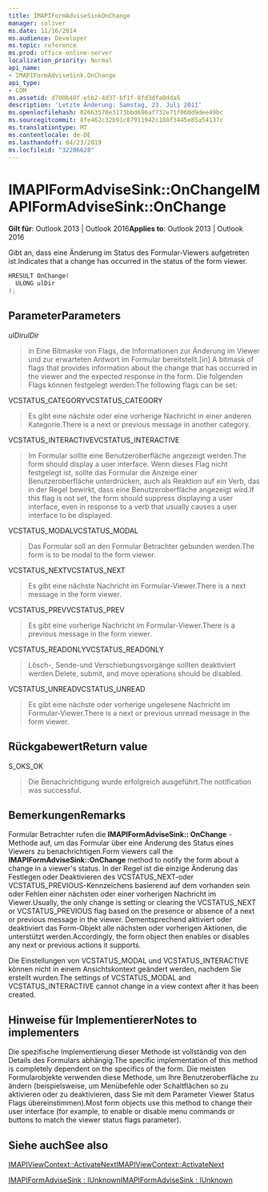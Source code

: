 ```yaml
---
title: IMAPIFormAdviseSinkOnChange
manager: soliver
ms.date: 11/16/2014
ms.audience: Developer
ms.topic: reference
ms.prod: office-online-server
localization_priority: Normal
api_name:
- IMAPIFormAdviseSink.OnChange
api_type:
- COM
ms.assetid: d700b40f-e5b2-4d37-bf1f-8fd3dfa0dda5
description: 'Letzte Änderung: Samstag, 23. Juli 2011'
ms.openlocfilehash: 02663570e3173bbd696af732e71f060d9dee49bc
ms.sourcegitcommit: 8fe462c32b91c87911942c188f3445e85a54137c
ms.translationtype: MT
ms.contentlocale: de-DE
ms.lasthandoff: 04/23/2019
ms.locfileid: "32286628"
---
```

# <a name="imapiformadvisesinkonchange"></a><span data-ttu-id="4e813-103">IMAPIFormAdviseSink::OnChange</span><span class="sxs-lookup"><span data-stu-id="4e813-103">IMAPIFormAdviseSink::OnChange</span></span>

  
  
<span data-ttu-id="4e813-104">**Gilt für**: Outlook 2013 | Outlook 2016</span><span class="sxs-lookup"><span data-stu-id="4e813-104">**Applies to**: Outlook 2013 | Outlook 2016</span></span> 
  
<span data-ttu-id="4e813-105">Gibt an, dass eine Änderung im Status des Formular-Viewers aufgetreten ist.</span><span class="sxs-lookup"><span data-stu-id="4e813-105">Indicates that a change has occurred in the status of the form viewer.</span></span> 
  
```cpp
HRESULT OnChange(
  ULONG ulDir
);
```

## <a name="parameters"></a><span data-ttu-id="4e813-106">Parameter</span><span class="sxs-lookup"><span data-stu-id="4e813-106">Parameters</span></span>

 <span data-ttu-id="4e813-107">_ulDir_</span><span class="sxs-lookup"><span data-stu-id="4e813-107">_ulDir_</span></span>
  
> <span data-ttu-id="4e813-108">in Eine Bitmaske von Flags, die Informationen zur Änderung im Viewer und zur erwarteten Antwort im Formular bereitstellt.</span><span class="sxs-lookup"><span data-stu-id="4e813-108">[in] A bitmask of flags that provides information about the change that has occurred in the viewer and the expected response in the form.</span></span> <span data-ttu-id="4e813-109">Die folgenden Flags können festgelegt werden:</span><span class="sxs-lookup"><span data-stu-id="4e813-109">The following flags can be set:</span></span>
    
<span data-ttu-id="4e813-110">VCSTATUS_CATEGORY</span><span class="sxs-lookup"><span data-stu-id="4e813-110">VCSTATUS_CATEGORY</span></span> 
  
> <span data-ttu-id="4e813-111">Es gibt eine nächste oder eine vorherige Nachricht in einer anderen Kategorie.</span><span class="sxs-lookup"><span data-stu-id="4e813-111">There is a next or previous message in another category.</span></span> 
    
<span data-ttu-id="4e813-112">VCSTATUS_INTERACTIVE</span><span class="sxs-lookup"><span data-stu-id="4e813-112">VCSTATUS_INTERACTIVE</span></span> 
  
> <span data-ttu-id="4e813-113">Im Formular sollte eine Benutzeroberfläche angezeigt werden.</span><span class="sxs-lookup"><span data-stu-id="4e813-113">The form should display a user interface.</span></span> <span data-ttu-id="4e813-114">Wenn dieses Flag nicht festgelegt ist, sollte das Formular die Anzeige einer Benutzeroberfläche unterdrücken, auch als Reaktion auf ein Verb, das in der Regel bewirkt, dass eine Benutzeroberfläche angezeigt wird.</span><span class="sxs-lookup"><span data-stu-id="4e813-114">If this flag is not set, the form should suppress displaying a user interface, even in response to a verb that usually causes a user interface to be displayed.</span></span> 
    
<span data-ttu-id="4e813-115">VCSTATUS_MODAL</span><span class="sxs-lookup"><span data-stu-id="4e813-115">VCSTATUS_MODAL</span></span> 
  
> <span data-ttu-id="4e813-116">Das Formular soll an den Formular Betrachter gebunden werden.</span><span class="sxs-lookup"><span data-stu-id="4e813-116">The form is to be modal to the form viewer.</span></span> 
    
<span data-ttu-id="4e813-117">VCSTATUS_NEXT</span><span class="sxs-lookup"><span data-stu-id="4e813-117">VCSTATUS_NEXT</span></span> 
  
> <span data-ttu-id="4e813-118">Es gibt eine nächste Nachricht im Formular-Viewer.</span><span class="sxs-lookup"><span data-stu-id="4e813-118">There is a next message in the form viewer.</span></span> 
    
<span data-ttu-id="4e813-119">VCSTATUS_PREV</span><span class="sxs-lookup"><span data-stu-id="4e813-119">VCSTATUS_PREV</span></span> 
  
> <span data-ttu-id="4e813-120">Es gibt eine vorherige Nachricht im Formular-Viewer.</span><span class="sxs-lookup"><span data-stu-id="4e813-120">There is a previous message in the form viewer.</span></span> 
    
<span data-ttu-id="4e813-121">VCSTATUS_READONLY</span><span class="sxs-lookup"><span data-stu-id="4e813-121">VCSTATUS_READONLY</span></span> 
  
> <span data-ttu-id="4e813-122">Lösch-, Sende-und Verschiebungsvorgänge sollten deaktiviert werden.</span><span class="sxs-lookup"><span data-stu-id="4e813-122">Delete, submit, and move operations should be disabled.</span></span> 
    
<span data-ttu-id="4e813-123">VCSTATUS_UNREAD</span><span class="sxs-lookup"><span data-stu-id="4e813-123">VCSTATUS_UNREAD</span></span> 
  
> <span data-ttu-id="4e813-124">Es gibt eine nächste oder vorherige ungelesene Nachricht im Formular-Viewer.</span><span class="sxs-lookup"><span data-stu-id="4e813-124">There is a next or previous unread message in the form viewer.</span></span>
    
## <a name="return-value"></a><span data-ttu-id="4e813-125">Rückgabewert</span><span class="sxs-lookup"><span data-stu-id="4e813-125">Return value</span></span>

<span data-ttu-id="4e813-126">S_OK</span><span class="sxs-lookup"><span data-stu-id="4e813-126">S_OK</span></span> 
  
> <span data-ttu-id="4e813-127">Die Benachrichtigung wurde erfolgreich ausgeführt.</span><span class="sxs-lookup"><span data-stu-id="4e813-127">The notification was successful.</span></span>
    
## <a name="remarks"></a><span data-ttu-id="4e813-128">Bemerkungen</span><span class="sxs-lookup"><span data-stu-id="4e813-128">Remarks</span></span>

<span data-ttu-id="4e813-129">Formular Betrachter rufen die **IMAPIFormAdviseSink:: OnChange** -Methode auf, um das Formular über eine Änderung des Status eines Viewers zu benachrichtigen.</span><span class="sxs-lookup"><span data-stu-id="4e813-129">Form viewers call the **IMAPIFormAdviseSink::OnChange** method to notify the form about a change in a viewer's status.</span></span> <span data-ttu-id="4e813-130">In der Regel ist die einzige Änderung das Festlegen oder Deaktivieren des VCSTATUS_NEXT-oder VCSTATUS_PREVIOUS-Kennzeichens basierend auf dem vorhanden sein oder Fehlen einer nächsten oder einer vorherigen Nachricht im Viewer.</span><span class="sxs-lookup"><span data-stu-id="4e813-130">Usually, the only change is setting or clearing the VCSTATUS_NEXT or VCSTATUS_PREVIOUS flag based on the presence or absence of a next or previous message in the viewer.</span></span> <span data-ttu-id="4e813-131">Dementsprechend aktiviert oder deaktiviert das Form-Objekt alle nächsten oder vorherigen Aktionen, die unterstützt werden.</span><span class="sxs-lookup"><span data-stu-id="4e813-131">Accordingly, the form object then enables or disables any next or previous actions it supports.</span></span> 
  
<span data-ttu-id="4e813-132">Die Einstellungen von VCSTATUS_MODAL und VCSTATUS_INTERACTIVE können nicht in einem Ansichtskontext geändert werden, nachdem Sie erstellt wurden.</span><span class="sxs-lookup"><span data-stu-id="4e813-132">The settings of VCSTATUS_MODAL and VCSTATUS_INTERACTIVE cannot change in a view context after it has been created.</span></span>
  
## <a name="notes-to-implementers"></a><span data-ttu-id="4e813-133">Hinweise für Implementierer</span><span class="sxs-lookup"><span data-stu-id="4e813-133">Notes to implementers</span></span>

<span data-ttu-id="4e813-134">Die spezifische Implementierung dieser Methode ist vollständig von den Details des Formulars abhängig.</span><span class="sxs-lookup"><span data-stu-id="4e813-134">The specific implementation of this method is completely dependent on the specifics of the form.</span></span> <span data-ttu-id="4e813-135">Die meisten Formularobjekte verwenden diese Methode, um Ihre Benutzeroberfläche zu ändern (beispielsweise, um Menübefehle oder Schaltflächen so zu aktivieren oder zu deaktivieren, dass Sie mit dem Parameter Viewer Status Flags übereinstimmen).</span><span class="sxs-lookup"><span data-stu-id="4e813-135">Most form objects use this method to change their user interface (for example, to enable or disable menu commands or buttons to match the viewer status flags parameter).</span></span>
  
## <a name="see-also"></a><span data-ttu-id="4e813-136">Siehe auch</span><span class="sxs-lookup"><span data-stu-id="4e813-136">See also</span></span>



[<span data-ttu-id="4e813-137">IMAPIViewContext::ActivateNext</span><span class="sxs-lookup"><span data-stu-id="4e813-137">IMAPIViewContext::ActivateNext</span></span>](imapiviewcontext-activatenext.md)
  
[<span data-ttu-id="4e813-138">IMAPIFormAdviseSink : IUnknown</span><span class="sxs-lookup"><span data-stu-id="4e813-138">IMAPIFormAdviseSink : IUnknown</span></span>](imapiformadvisesinkiunknown.md)

